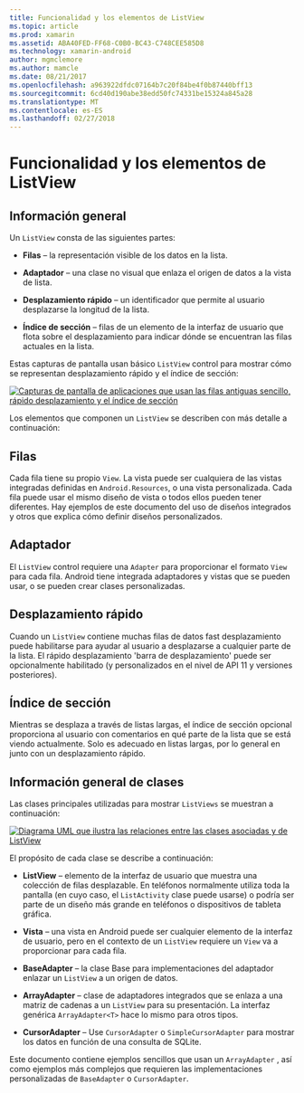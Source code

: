 ```yaml
---
title: Funcionalidad y los elementos de ListView
ms.topic: article
ms.prod: xamarin
ms.assetid: ABA40FED-FF68-C0B0-BC43-C748CEE585D8
ms.technology: xamarin-android
author: mgmclemore
ms.author: mamcle
ms.date: 08/21/2017
ms.openlocfilehash: a963922dfdc07164b7c20f84be4f0b87440bff13
ms.sourcegitcommit: 6cd40d190abe38edd50fc74331be15324a845a28
ms.translationtype: MT
ms.contentlocale: es-ES
ms.lasthandoff: 02/27/2018
---
```

# <a name="listview-parts-and-functionality"></a>Funcionalidad y los elementos de ListView

<a name="overview" />

## <a name="overview"></a>Información general

Un `ListView` consta de las siguientes partes:

- **Filas** &ndash; la representación visible de los datos en la lista.

- **Adaptador** &ndash; una clase no visual que enlaza el origen de datos a la vista de lista.

- **Desplazamiento rápido** &ndash; un identificador que permite al usuario desplazarse la longitud de la lista.

- **Índice de sección** &ndash; filas de un elemento de la interfaz de usuario que flota sobre el desplazamiento para indicar dónde se encuentran las filas actuales en la lista.

Estas capturas de pantalla usan básico `ListView` control para mostrar cómo se representan desplazamiento rápido y el índice de sección:

[![Capturas de pantalla de aplicaciones que usan las filas antiguas sencillo, rápido desplazamiento y el índice de sección](parts-and-functionality-images/listviewparts.png)](parts-and-functionality-images/listviewparts.png)

Los elementos que componen un `ListView` se describen con más detalle a continuación:

<a name="Rows" />

## <a name="rows"></a>Filas

Cada fila tiene su propio `View`. La vista puede ser cualquiera de las vistas integradas definidas en `Android.Resources`, o una vista personalizada. Cada fila puede usar el mismo diseño de vista o todos ellos pueden tener diferentes. Hay ejemplos de este documento del uso de diseños integrados y otros que explica cómo definir diseños personalizados.

<a name="Adapter" />

## <a name="adapter"></a>Adaptador

El `ListView` control requiere una `Adapter` para proporcionar el formato `View` para cada fila. Android tiene integrada adaptadores y vistas que se pueden usar, o se pueden crear clases personalizadas.

<a name="Fast_Scrolling" />

## <a name="fast-scrolling"></a>Desplazamiento rápido

Cuando un `ListView` contiene muchas filas de datos fast desplazamiento puede habilitarse para ayudar al usuario a desplazarse a cualquier parte de la lista. El rápido desplazamiento 'barra de desplazamiento' puede ser opcionalmente habilitado (y personalizados en el nivel de API 11 y versiones posteriores).

<a name="Section_Index" />

## <a name="section-index"></a>Índice de sección

Mientras se desplaza a través de listas largas, el índice de sección opcional proporciona al usuario con comentarios en qué parte de la lista que se está viendo actualmente. Solo es adecuado en listas largas, por lo general en junto con un desplazamiento rápido.

<a name="Classes_Overview" />

## <a name="classes-overview"></a>Información general de clases

Las clases principales utilizadas para mostrar `ListViews` se muestran a continuación:

[![Diagrama UML que ilustra las relaciones entre las clases asociadas y de ListView](parts-and-functionality-images/image2.png)](parts-and-functionality-images/image2.png)

El propósito de cada clase se describe a continuación:

- **ListView** &ndash; elemento de la interfaz de usuario que muestra una colección de filas desplazable. En teléfonos normalmente utiliza toda la pantalla (en cuyo caso, el `ListActivity` clase puede usarse) o podría ser parte de un diseño más grande en teléfonos o dispositivos de tableta gráfica.

- **Vista** &ndash; una vista en Android puede ser cualquier elemento de la interfaz de usuario, pero en el contexto de un `ListView` requiere un `View` va a proporcionar para cada fila.

- **BaseAdapter** &ndash; la clase Base para implementaciones del adaptador enlazar un `ListView` a un origen de datos.

- **ArrayAdapter** &ndash; clase de adaptadores integrados que se enlaza a una matriz de cadenas a un `ListView` para su presentación. La interfaz genérica `ArrayAdapter<T>` hace lo mismo para otros tipos.

- **CursorAdapter** &ndash; Use `CursorAdapter` o `SimpleCursorAdapter` para mostrar los datos en función de una consulta de SQLite.

Este documento contiene ejemplos sencillos que usan un `ArrayAdapter` , así como ejemplos más complejos que requieren las implementaciones personalizadas de `BaseAdapter` o `CursorAdapter`.

